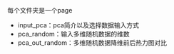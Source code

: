 每个文件夹是一个page  
- input_pca：pca简介以及选择数据输入方式
- pca_random：输入多维随机数据的维数
- pca_out_random：多维随机数据降维前后热力图对比